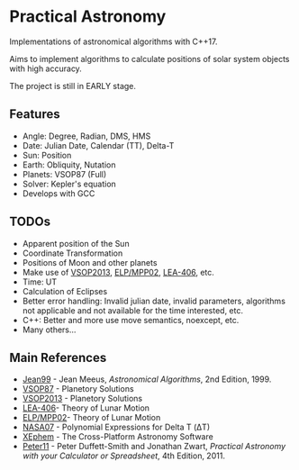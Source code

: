 # Practical Astronomy

Implementations of astronomical algorithms with C++17.

Aims to implement algorithms to calculate positions of solar system objects with high accuracy.

The project is still in EARLY stage.

## Features

- Angle: Degree, Radian, DMS, HMS
- Date: Julian Date, Calendar (TT), Delta-T
- Sun: Position
- Earth: Obliquity, Nutation
- Planets: VSOP87 (Full)
- Solver: Kepler's equation
- Develops with GCC

## TODOs

- Apparent position of the Sun
- Coordinate Transformation
- Positions of Moon and other planets
- Make use of [VSOP2013],  [ELP/MPP02], [LEA-406], etc.
- Time: UT
- Calculation of Eclipses
- Better error handling: Invalid julian date, invalid parameters, algorithms not applicable and not available for the time interested, etc.
- C++: Better and more use move semantics, noexcept, etc.
- Many others...

## Main References

* [Jean99] - Jean Meeus, *Astronomical Algorithms*, 2nd Edition, 1999.
* [VSOP87] - Planetory Solutions
* [VSOP2013] - Planetory Solutions
* [LEA-406]- Theory of Lunar Motion
* [ELP/MPP02]- Theory of Lunar Motion
* [NASA07] - Polynomial Expressions for Delta T (ΔT)
* [XEphem] - The Cross-Platform Astronomy Software
* [Peter11] - Peter Duffett-Smith and Jonathan Zwart, *Practical Astronomy with your Calculator or Spreadsheet*, 4th Edition, 2011.

[Jean99]: https://www.willbell.com/MATH/MC1.HTM
[VSOP87]: http://cdsarc.u-strasbg.fr/viz-bin/Cat?cat=VI/81
[VSOP2013]: ftp://ftp.imcce.fr/pub/ephem/planets/vsop2013
[LEA-406]: https://www.aanda.org/articles/aa/full/2007/33/aa7568-07/aa7568-07.html
[NASA07]: https://eclipse.gsfc.nasa.gov/SEhelp/deltatpoly2004.html
[XEphem]: http://www.clearskyinstitute.com/xephem/
[Peter11]: https://en.wikipedia.org/wiki/Practical_Astronomy_with_your_Calculator
[ELP/MPP02]: https://sourceforge.net/p/gplan/wiki/ELP%20MPP02/

